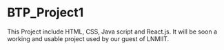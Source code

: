 # BTP_Project1
This Project include HTML, CSS, Java script and React.js.  It will be soon a working and usable project used by our guest of LNMIIT.
